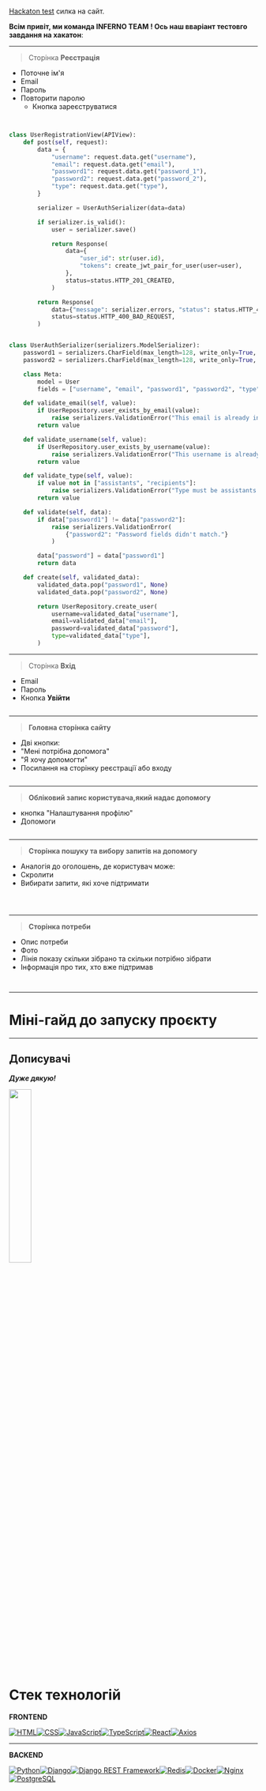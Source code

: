 <p align="center"><img src="assets/logo_team.png" alt=""></p>

 [Hackaton test]() силка на сайт.


**Всім привіт, ми команда __INFERNO TEAM__ ! Ось наш вваріант тестовго завдання на хакатон**:

---


>Сторінка 
**Реєстрація**
+ Поточне ім'я
+ Email
+ Пароль
+ Повторити паролю
   * Кнопка зареєструватися
<p align="center"><img src="assets/SignUp.png" alt=""></p>

```python

class UserRegistrationView(APIView):
    def post(self, request):
        data = {
            "username": request.data.get("username"),
            "email": request.data.get("email"),
            "password1": request.data.get("password_1"),
            "password2": request.data.get("password_2"),
            "type": request.data.get("type"),
        }

        serializer = UserAuthSerializer(data=data)

        if serializer.is_valid():
            user = serializer.save()

            return Response(
                data={
                    "user_id": str(user.id),
                    "tokens": create_jwt_pair_for_user(user=user),
                },
                status=status.HTTP_201_CREATED,
            )

        return Response(
            data={"message": serializer.errors, "status": status.HTTP_400_BAD_REQUEST},
            status=status.HTTP_400_BAD_REQUEST,
        )

```

```python

class UserAuthSerializer(serializers.ModelSerializer):
    password1 = serializers.CharField(max_length=128, write_only=True, required=True)
    password2 = serializers.CharField(max_length=128, write_only=True, required=True)

    class Meta:
        model = User
        fields = ["username", "email", "password1", "password2", "type"]

    def validate_email(self, value):
        if UserRepository.user_exists_by_email(value):
            raise serializers.ValidationError("This email is already in use.")
        return value

    def validate_username(self, value):
        if UserRepository.user_exists_by_username(value):
            raise serializers.ValidationError("This username is already in use.")
        return value

    def validate_type(self, value):
        if value not in ["assistants", "recipients"]:
            raise serializers.ValidationError("Type must be assistants or recipients.")
        return value

    def validate(self, data):
        if data["password1"] != data["password2"]:
            raise serializers.ValidationError(
                {"password2": "Password fields didn't match."}
            )

        data["password"] = data["password1"]
        return data

    def create(self, validated_data):
        validated_data.pop("password1", None)
        validated_data.pop("password2", None)

        return UserRepository.create_user(
            username=validated_data["username"],
            email=validated_data["email"],
            password=validated_data["password"],
            type=validated_data["type"],
        )

```
----

>Сторінка 
 **Вхід**
+ Email
+ Пароль
+ Кнопка **Увійти**
<p align="center"><img src="assets/Login.png" alt=""></p>

---

>**Головна сторінка сайту**
+ Дві кнопки:
+ "Мені потрібна допомога"
+ "Я хочу допомогти"
+ Посилання на сторінку реєстрації або входу

<p align="center"><img src="assets/home_page.png" alt=""></p>

---

> **Обліковий запис користувача,який надає допомогу**

+ кнопка "Налаштування профілю"
+ Допомоги
<p align="center"><img src="assets/personal_cabinet_who_help_settings.png" alt=""></p>

----

>**Сторінка пошуку та вибору запитів на допомогу**
+ Аналогія до оголошень, де користувач може:
+ Скролити
+ Вибирати запити, які хоче підтримати
<p align="center"><img src="assets/created_need.png" alt=""></p>

<p align="center"><img src="assets/needs_help.png" alt=""></p>

<p align="center"><img src="![alt text](assets/hover_card.png)" alt=""></p>

----
>**Сторінка потреби**
+ Опис потреби
+ Фото
+ Лінія показу скільки зібрано та скільки потрібно зібрати
+ Інформація про тих, хто вже підтримав
<p align="center"><img src="assets/needs_help_details.png" alt=""></p>

<p align="center"><img src="assets/changing_needs.png" alt=""></p>

----
# Міні-гайд до запуску проєкту 











































---


## Дописувачі

___Дуже дякую!___

<a href="https://github.com/ostapln/test-hakaton/graphs/contributors">
  <img src="https://contrib.rocks/image?repo=ostapln/test-hakaton" width="30%"/>
  </a>



# Стек технологій

**FRONTEND**



[![HTML](https://img.shields.io/badge/-HTML-E342?logo=html5&style=flat)](https://developer.mozilla.org/en-US/docs/Web/HTML)[![CSS](https://img.shields.io/badge/-CSS-1572B6?logo=css3&style=flat)](https://developer.mozilla.org/en-US/docs/Web/CSS)[![JavaScript](https://img.shields.io/badge/-JavaScript-F7aF1E?logo=javascript&style=flat)](https://developer.mozilla.org/en-US/docs/Web/JavaScript)[![TypeScript](https://img.shields.io/badge/-TypeScript-01CC?logo=typescript&style=flat)](https://www.typescriptlang.org/)[![React](https://img.shields.io/badge/-React-41a?logo=react&style=flat)](https://reactjs.org/)[![Axios](https://img.shields.io/badge/-Axios-1175B2?logo=axios&style=flat)](https://axios-http.com/)



---
**BACKEND**

[![Python](https://img.shields.io/badge/-Python-376AB?logo=python&style=flat-square)](https://www.python.org/)[![Django](https://img.shields.io/badge/-Django-092E20?logo=django&style=flat-square)](https://www.djangoproject.com/)[![Django REST Framework](https://img.shields.io/badge/-Django_REST_Framework-FF1709?logo=django&style=flat-square)](https://www.django-rest-framework.org/)[![Redis](https://img.shields.io/badge/-Redis-CC000?logo=redis&style=flat-square)](https://redis.io/)[![Docker](https://img.shields.io/badge/-Docker-249?logo=docker&style=flat-square)](https://www.docker.com/)[![Nginx](https://img.shields.io/badge/-Nginx-269539?logo=nginx&style=flat-square)](https://www.nginx.com/)[![PostgreSQL](https://img.shields.io/badge/-PostgreSQL-332122?logo=postgresql&style=flat-square)](https://www.postgresql.org/)







